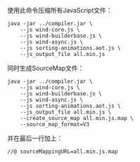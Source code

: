 使用此命令压缩所有JavaScript文件：

    java -jar ../compiler.jar \
        --js wind-core.js \
        --js wind-builderbase.js \
        --js wind-async.js \
        --js sorting-animations.aot.js \
        --js_output_file all.min.js
        
同时生成SourceMap文件：

    java -jar ../compiler.jar \
        --js wind-core.js \
        --js wind-builderbase.js \
        --js wind-async.js \
        --js sorting-animations.aot.js \
        --js_output_file all.min.js \
        --create_source_map all.min.js.map \
        --source_map_format=V3

并在最后一行加上：

    //@ sourceMappingURL=all.min.js.map